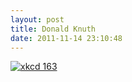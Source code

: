 ```yaml
---
layout: post
title: Donald Knuth
date: 2011-11-14 23:10:48
---
```

<a href="https://xkcd.com/163/" rel="noopener noreferrer">
<img src="https://imgs.xkcd.com/comics/donald_knuth.png" loading="lazy" alt="xkcd 163" title="His books were kinda intimidating; rappelling down through his skylight seemed like the best option.">
</a>

